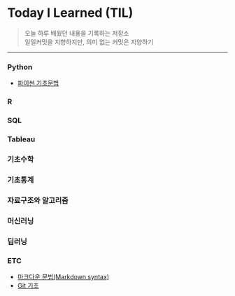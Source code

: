 
# Today I Learned (TIL)
>오늘 하루 배웠던 내용을 기록하는 저장소   
>일일커밋을 지향하지만, 의미 없는 커밋은 지양하기   
----------------------------------------------------------------------------------------------------------------------
### Python
* [파이썬 기초문법](https://github.com/vive0508/TIL/blob/main/Python/basic_grammar.md)

 
### R

 
### SQL


### Tableau

 
### 기초수학


### 기초통계


### 자료구조와 알고리즘


### 머신러닝


### 딥러닝


### ETC
- [마크다운 문법(Markdown syntax)](https://github.com/vive0508/TIL/blob/main/ETC/markdown_syntax.md)
- [Git 기초](https://github.com/vive0508/TIL/blob/main/ETC/git_%EA%B8%B0%EC%B4%88.md)
